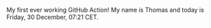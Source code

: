 My first ever working GitHub Action!
My name is Thomas and today is Friday, 30 December, 07:21 CET. 
